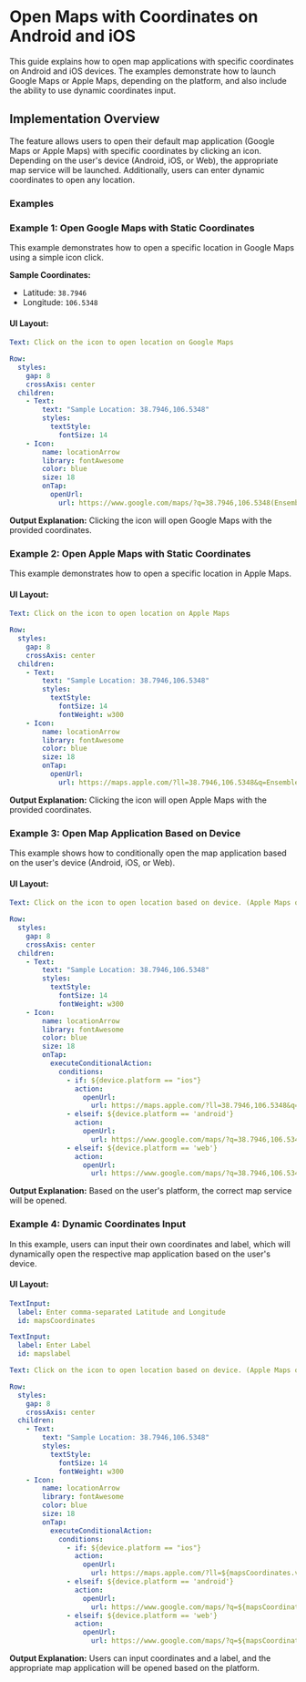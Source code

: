 # Open Maps with Coordinates on Android and iOS

This guide explains how to open map applications with specific coordinates on Android and iOS devices. The examples demonstrate how to launch Google Maps or Apple Maps, depending on the platform, and also include the ability to use dynamic coordinates input.

## Implementation Overview

The feature allows users to open their default map application (Google Maps or Apple Maps) with specific coordinates by clicking an icon. Depending on the user's device (Android, iOS, or Web), the appropriate map service will be launched. Additionally, users can enter dynamic coordinates to open any location.

### Examples

### Example 1: Open Google Maps with Static Coordinates

This example demonstrates how to open a specific location in Google Maps using a simple icon click.

**Sample Coordinates:**  
- Latitude: `38.7946`
- Longitude: `106.5348`

#### UI Layout:

```yaml
Text: Click on the icon to open location on Google Maps

Row:
  styles:
    gap: 8
    crossAxis: center
  children:
    - Text:
        text: "Sample Location: 38.7946,106.5348"
        styles:
          textStyle:
            fontSize: 14
    - Icon:
        name: locationArrow
        library: fontAwesome
        color: blue
        size: 18
        onTap:
          openUrl:
            url: https://www.google.com/maps/?q=38.7946,106.5348(Ensemble+Technologies)
```
**Output Explanation:** Clicking the icon will open Google Maps with the provided coordinates.

### Example 2: Open Apple Maps with Static Coordinates

This example demonstrates how to open a specific location in Apple Maps.

#### UI Layout:

```yaml
Text: Click on the icon to open location on Apple Maps

Row:
  styles:
    gap: 8
    crossAxis: center
  children:
    - Text:
        text: "Sample Location: 38.7946,106.5348"
        styles:
          textStyle:
            fontSize: 14
            fontWeight: w300
    - Icon:
        name: locationArrow
        library: fontAwesome
        color: blue
        size: 18
        onTap:
          openUrl:
            url: https://maps.apple.com/?ll=38.7946,106.5348&q=Ensemble+Technologies
```
**Output Explanation:** Clicking the icon will open Apple Maps with the provided coordinates.

### Example 3: Open Map Application Based on Device

This example shows how to conditionally open the map application based on the user's device (Android, iOS, or Web).

#### UI Layout:

```yaml
Text: Click on the icon to open location based on device. (Apple Maps on iPhone, Google Maps on Android)

Row:
  styles:
    gap: 8
    crossAxis: center
  children:
    - Text:
        text: "Sample Location: 38.7946,106.5348"
        styles:
          textStyle:
            fontSize: 14
            fontWeight: w300
    - Icon:
        name: locationArrow
        library: fontAwesome
        color: blue
        size: 18
        onTap:
          executeConditionalAction:
            conditions:
              - if: ${device.platform == "ios"}
                action:
                  openUrl:
                    url: https://maps.apple.com/?ll=38.7946,106.5348&q=Ensemble+Technologies
              - elseif: ${device.platform == 'android'}
                action:
                  openUrl:
                    url: https://www.google.com/maps/?q=38.7946,106.5348(Ensemble+Technologies)
              - elseif: ${device.platform == 'web'}
                action:
                  openUrl:
                    url: https://www.google.com/maps/?q=38.7946,106.5348(Ensemble+Technologies)
```
**Output Explanation:** Based on the user's platform, the correct map service will be opened.

### Example 4: Dynamic Coordinates Input

In this example, users can input their own coordinates and label, which will dynamically open the respective map application based on the user's device.

#### UI Layout:

```yaml
TextInput:
  label: Enter comma-separated Latitude and Longitude
  id: mapsCoordinates

TextInput:
  label: Enter Label
  id: mapslabel

Text: Click on the icon to open location based on device. (Apple Maps on iPhone, Google Maps on Android)

Row:
  styles:
    gap: 8
    crossAxis: center
  children:
    - Text:
        text: "Sample Location: 38.7946,106.5348"
        styles:
          textStyle:
            fontSize: 14
            fontWeight: w300
    - Icon:
        name: locationArrow
        library: fontAwesome
        color: blue
        size: 18
        onTap:
          executeConditionalAction:
            conditions:
              - if: ${device.platform == "ios"}
                action:
                  openUrl:
                    url: https://maps.apple.com/?ll=${mapsCoordinates.value}&q=${mapslabel.value}
              - elseif: ${device.platform == 'android'}
                action:
                  openUrl:
                    url: https://www.google.com/maps/?q=${mapsCoordinates.value}(${mapslabel.value})
              - elseif: ${device.platform == 'web'}
                action:
                  openUrl:
                    url: https://www.google.com/maps/?q=${mapsCoordinates.value}(${mapslabel.value})
```
**Output Explanation:** Users can input coordinates and a label, and the appropriate map application will be opened based on the platform.
